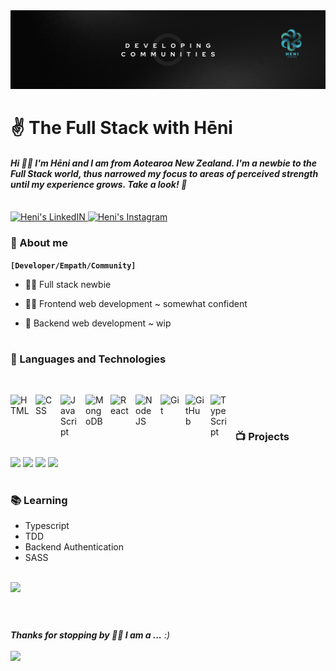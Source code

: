 <img alt="Heni's Banner" src="https://github.com/HMoana/HMoana/blob/main/Banner.png" />
<h1 align="left">✌️ The Full Stack with Hēni</h1> 
<h4 align="left"><em>Hi 👋🏽 I'm Hēni and I am from Aotearoa New Zealand. I'm a newbie to the Full Stack world, thus narrowed my focus to areas of perceived strength until my experience grows. Take a look! 🤩</em></h5>
<br />
<a href="https://www.linkedin.com/in/heni-kimura-b46133275/">
  <img alt="Heni's LinkedIN" width="22px" src="https://raw.githubusercontent.com/peterthehan/peterthehan/master/assets/linkedin.svg" />
</a>
<a href="https://www.instagram.com/h.m.kimura/">
  <img alt="Heni's Instagram" width="22px" src="https://raw.githubusercontent.com/hussainweb/hussainweb/main/icons/instagram.png" />
</a>

### 💬 About me

**`[Developer/Empath/Community]`**

- 👶🏽 Full stack newbie 

- 💪🏽 Frontend web development ~ somewhat confident

- 🫤 Backend web development ~ wip

#

### 🧰 Languages and Technologies

<br/>

<p align="left">
    <img align="left" alt="HTML" width="30px" style="padding-right:10px;" src="https://cdn.jsdelivr.net/gh/devicons/devicon/icons/html5/html5-plain.svg" />
    <img align="left" alt="CSS" width="30px" style="padding-right:10px;" src="https://cdn.jsdelivr.net/gh/devicons/devicon/icons/css3/css3-plain.svg" />
    <img align="left" alt="JavaScript" width="30px" style="padding-right:10px;" src="https://cdn.jsdelivr.net/gh/devicons/devicon/icons/javascript/javascript-plain.svg" />
    <img align="left" alt="MongoDB" width="30px" style="padding-right:10px;" src="https://cdn.jsdelivr.net/gh/devicons/devicon/icons/mongodb/mongodb-plain.svg" />
    <img align="left" alt="React" width="30px" style="padding-right:10px;" src="https://cdn.jsdelivr.net/gh/devicons/devicon/icons/react/react-original.svg" />
    <img align="left" alt="NodeJS" width="30px" style="padding-right:10px;" src="https://cdn.jsdelivr.net/gh/devicons/devicon/icons/nodejs/nodejs-original.svg" />
    <img align="left" alt="Git" width="30px" style="padding-right:10px;" src="https://cdn.jsdelivr.net/gh/devicons/devicon/icons/git/git-original.svg" />
    <img align="left" alt="GitHub" width="30px" style="padding-right:10px;" src="https://cdn.jsdelivr.net/gh/devicons/devicon/icons/github/github-original.svg" />
    <img align="left" alt="TypeScript" width="30px" style="padding-right:10px;" src="https://cdn.jsdelivr.net/gh/devicons/devicon/icons/typescript/typescript-plain.svg" />
</p>

<br/>

#

### 📺 Projects 

[![](https://img.shields.io/badge/-🏠%20Metro%20Listing%20App-000)](https://github.com/HMoana/Metro.git)
[![](https://img.shields.io/badge/-🏩%20Book%20Your%20Stay%20App-000)](https://github.com/HMoana/Book-Your-Stay.git)
[![](https://img.shields.io/badge/-🛒%20Shopping%20Easy%20App-000)](https://github.com/HMoana/Shopping-Easy.git)
[![](https://img.shields.io/badge/-📃%20Task%20It%20App-000)](https://github.com/HMoana/Task-It.git)

#

### 📚 Learning

- Typescript
- TDD
- Backend Authentication
- SASS

<!--END_SECTION:-->

<br />

<img src="https://github-profile-trophy.vercel.app/?username=HMoana&theme=nord&no-frame=true&margin-w=10&column=7" />

#
<br />
<em><b>Thanks for stopping by 🙏🏽 I am a ...</b> :)</em>
<br /><br />
<img src="https://media.giphy.com/media/Rd5z9ZnRYsLH47ZNdm/giphy.gif" width="500"> 
